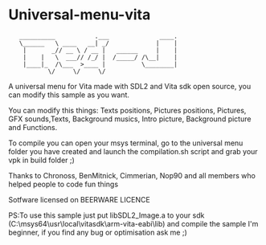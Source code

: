 # Universal-menu-vita

       __________           .___              ____.
   	   \______   \ ____   __| _/             |    |
	    |       _// __ \ / __ |   ______     |    |
	    |    |   \  ___// /_/ |  /_____/ /\__|    |
	    |____|_  /\___  >____ |          \________|
	           \/     \/     \/              
		   
A universal menu for Vita made with SDL2 and Vita sdk open source, you can modify this sample as you want.
 
You can modify this things: Texts positions, Pictures positions, Pictures, GFX sounds,Texts, Background musics, Intro picture, Background picture and Functions.

To compile you can open your msys terminal, go to the universal menu folder you have created and launch the compilation.sh script  and grab your vpk in build folder ;)

Thanks to Chronoss, BenMitnick, Cimmerian, Nop90 and all members who helped people to code fun things

Sotfware licensed on BEERWARE LICENCE

PS:To use this sample just put libSDL2_Image.a to your sdk (C:\msys64\usr\local\vitasdk\arm-vita-eabi\lib) and compile the sample
I'm beginner, if you find any bug or optimisation ask me ;)
